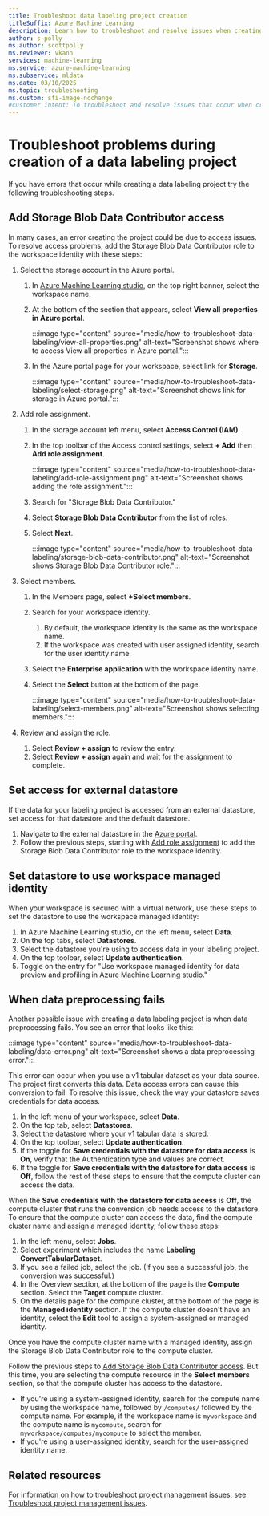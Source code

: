 ```yaml
---
title: Troubleshoot data labeling project creation
titleSuffix: Azure Machine Learning
description: Learn how to troubleshoot and resolve issues when creating your data labeling project.
author: s-polly
ms.author: scottpolly
ms.reviewer: vkann
services: machine-learning
ms.service: azure-machine-learning
ms.subservice: mldata
ms.date: 03/10/2025
ms.topic: troubleshooting
ms.custom: sfi-image-nochange
#customer intent: To troubleshoot and resolve issues that occur when creating your data labeling project.
---
```


# Troubleshoot problems during creation of a data labeling project 

If you have errors that occur while creating a data labeling project try the following troubleshooting steps.

## <a name="add-blob-access"></a> Add Storage Blob Data Contributor access 

In many cases, an error creating the project could be due to access issues. To resolve access problems, add the Storage Blob Data Contributor role to the workspace identity with these steps:

1. Select the storage account in the Azure portal.

    1. In [Azure Machine Learning studio](https://ml.azure.com), on the top right banner, select the workspace name.
    1. At the bottom of the section that appears, select **View all properties in Azure portal**.

        :::image type="content" source="media/how-to-troubleshoot-data-labeling/view-all-properties.png" alt-text="Screenshot shows where to access View all properties in Azure portal.":::
    
    1. In the Azure portal page for your workspace, select link for **Storage**.
        
        :::image type="content" source="media/how-to-troubleshoot-data-labeling/select-storage.png" alt-text="Screenshot shows link for storage in Azure portal.":::

1. <a name="add"></a> Add role assignment.
    
    1. In the storage account left menu, select **Access Control (IAM)**.
    1. In the top toolbar of the Access control settings, select **+ Add** then **Add role assignment**.

        :::image type="content" source="media/how-to-troubleshoot-data-labeling/add-role-assignment.png" alt-text="Screenshot shows adding the role assignment.":::

    1. Search for "Storage Blob Data Contributor."
    1. Select **Storage Blob Data Contributor** from the list of roles.
    1. Select **Next**.

        :::image type="content" source="media/how-to-troubleshoot-data-labeling/storage-blob-data-contributor.png" alt-text="Screenshot shows Storage Blob Data Contributor role.":::

1. Select members.

    1. In the Members page, select **+Select members**.
    1. Search for your workspace identity. 
        1. By default, the workspace identity is the same as the workspace name.
        1. If the workspace was created with user assigned identity, search for the user identity name.
    1. Select the **Enterprise application** with the workspace identity name.
    1. Select the **Select** button at the bottom of the page.

        :::image type="content" source="media/how-to-troubleshoot-data-labeling/select-members.png" alt-text="Screenshot shows selecting members.":::

1. Review and assign the role.

    1. Select **Review + assign** to review the entry.
    1. Select **Review + assign** again and wait for the assignment to complete.

## Set access for external datastore

If the data for your labeling project is accessed from an external datastore, set access for that datastore and the default datastore. 

1. Navigate to the external datastore in the [Azure portal](https://portal.azure.com).
1. Follow the previous steps, starting with [Add role assignment](#add) to add the Storage Blob Data Contributor role to the workspace identity.

## Set datastore to use workspace managed identity

When your workspace is secured with a virtual network, use these steps to set the datastore to use the workspace managed identity:

1. In Azure Machine Learning studio, on the left menu, select **Data**.
1. On the top tabs, select **Datastores**.
1. Select the datastore you're using to access data in your labeling project.
1. On the top toolbar, select **Update authentication**.
1. Toggle on the entry for "Use workspace managed identity for data preview and profiling in Azure Machine Learning studio."

## When data preprocessing fails

Another possible issue with creating a data labeling project is when data preprocessing fails. You see an error that looks like this:

:::image type="content" source="media/how-to-troubleshoot-data-labeling/data-error.png" alt-text="Screenshot shows a data preprocessing error.":::

This error can occur when you use a v1 tabular dataset as your data source. The project first converts this data. Data access errors can cause this conversion to fail. To resolve this issue, check the way your datastore saves credentials for data access.

1. In the left menu of your workspace, select **Data**.
1. On the top tab, select **Datastores**.
1. Select the datastore where your v1 tabular data is stored.
1. On the top toolbar, select **Update authentication**.
1. If the toggle for **Save credentials with the datastore for data access** is **On**, verify that the Authentication type and values are correct.
1. If the toggle for **Save credentials with the datastore for data access** is **Off**, follow the rest of these steps to ensure that the compute cluster can access the data.

When the **Save credentials with the datastore for data access** is **Off**, the compute cluster that runs the conversion job needs access to the datastore. To ensure that the compute cluster can access the data, find the compute cluster name and assign a managed identity, follow these steps: 

1. In the left menu, select **Jobs**.
1. Select experiment which includes the name **Labeling ConvertTabularDataset**.
1. If you see a failed job, select the job. (If you see a successful job, the conversion was successful.)
1. In the Overview section, at the bottom of the page is the **Compute** section. Select the **Target** compute cluster.
1. On the details page for the compute cluster, at the bottom of the page is the **Managed identity** section. If the compute cluster doesn't have an identity, select the **Edit** tool to assign a system-assigned or managed identity.

Once you have the compute cluster name with a managed identity, assign the Storage Blob Data Contributor role to the compute cluster. 

Follow the previous steps to [Add Storage Blob Data Contributor access](#add-blob-access). But this time, you are selecting the compute resource in the **Select members** section, so that the compute cluster has access to the datastore.

* If you're using a system-assigned identity, search for the compute name by using the workspace name, followed by `/computes/` followed by the compute name. For example, if the workspace name is `myworkspace` and the compute name is `mycompute`, search for `myworkspace/computes/mycompute` to select the member.
* If you're using a user-assigned identity, search for the user-assigned identity name.

## Related resources

For information on how to troubleshoot project management issues, see [Troubleshoot project management issues](how-to-manage-labeling-projects.md#troubleshoot-issues).
